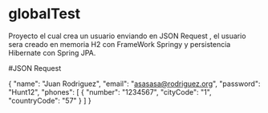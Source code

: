 # globalTest

Proyecto el cual crea un usuario enviando en JSON Request , el usuario sera creado en memoria H2 con FrameWork Springy y persistencia Hibernate con Spring JPA.

#JSON Request

{
	"name": "Juan Rodriguez",
	"email": "asasasa@rodriguez.org",
	"password": "Hunt12",
"phones": [
	{
		"number": "1234567",
		"cityCode": "1",
		"countryCode": "57"
	}
]
}